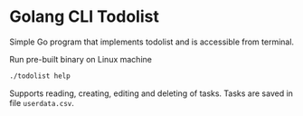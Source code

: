 # Golang CLI Todolist

Simple Go program that implements todolist and is accessible from terminal.

Run pre-built binary on Linux machine

```bash
./todolist help
```

Supports reading, creating, editing and deleting of tasks. Tasks are saved in file `userdata.csv`.
